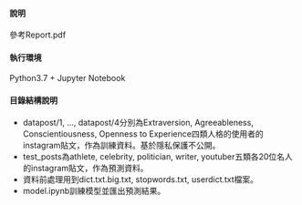 #### 說明
參考Report.pdf

#### 執行環境
Python3.7 + Jupyter Notebook

#### 目錄結構說明
* datapost/1, ..., datapost/4分別為Extraversion, Agreeableness, Conscientiousness, Openness to Experience四類人格的使用者的instagram貼文，作為訓練資料。基於隱私保護不公開。
* test_posts為athlete, celebrity, politician, writer, youtuber五類各20位名人的instagram貼文，作為預測資料。
* 資料前處理用到dict.txt.big.txt, stopwords.txt, userdict.txt檔案。
* model.ipynb訓練模型並匯出預測結果。